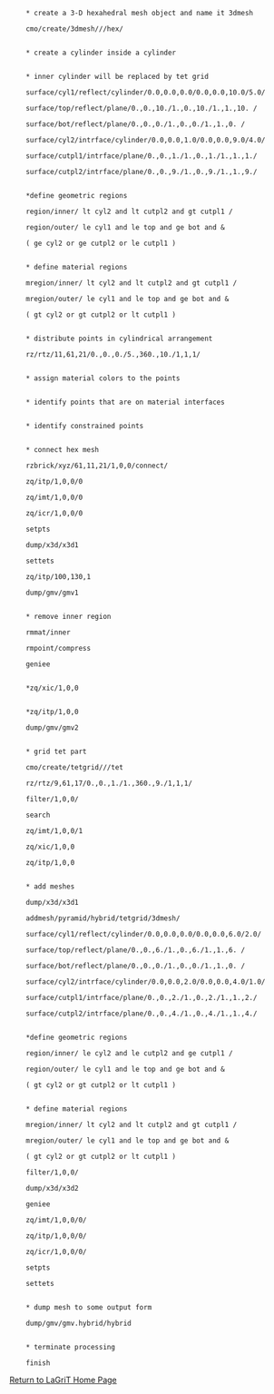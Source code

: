 
        * create a 3-D hexahedral mesh object and name it 3dmesh

        cmo/create/3dmesh///hex/


        * create a cylinder inside a cylinder


        * inner cylinder will be replaced by tet grid

        surface/cyl1/reflect/cylinder/0.0,0.0,0.0/0.0,0.0,10.0/5.0/

        surface/top/reflect/plane/0.,0.,10./1.,0.,10./1.,1.,10. /

        surface/bot/reflect/plane/0.,0.,0./1.,0.,0./1.,1.,0. /

        surface/cyl2/intrface/cylinder/0.0,0.0,1.0/0.0,0.0,9.0/4.0/

        surface/cutpl1/intrface/plane/0.,0.,1./1.,0.,1./1.,1.,1./

        surface/cutpl2/intrface/plane/0.,0.,9./1.,0.,9./1.,1.,9./


        *define geometric regions

        region/inner/ lt cyl2 and lt cutpl2 and gt cutpl1 /

        region/outer/ le cyl1 and le top and ge bot and &

        ( ge cyl2 or ge cutpl2 or le cutpl1 )


        * define material regions

        mregion/inner/ lt cyl2 and lt cutpl2 and gt cutpl1 /

        mregion/outer/ le cyl1 and le top and ge bot and &

        ( gt cyl2 or gt cutpl2 or lt cutpl1 )


        * distribute points in cylindrical arrangement

        rz/rtz/11,61,21/0.,0.,0./5.,360.,10./1,1,1/


        * assign material colors to the points


        * identify points that are on material interfaces


        * identify constrained points


        * connect hex mesh

        rzbrick/xyz/61,11,21/1,0,0/connect/

        zq/itp/1,0,0/0

        zq/imt/1,0,0/0

        zq/icr/1,0,0/0

        setpts

        dump/x3d/x3d1

        settets

        zq/itp/100,130,1

        dump/gmv/gmv1


        * remove inner region

        rmmat/inner

        rmpoint/compress

        geniee


        *zq/xic/1,0,0


        *zq/itp/1,0,0

        dump/gmv/gmv2


        * grid tet part

        cmo/create/tetgrid///tet

        rz/rtz/9,61,17/0.,0.,1./1.,360.,9./1,1,1/

        filter/1,0,0/

        search

        zq/imt/1,0,0/1

        zq/xic/1,0,0

        zq/itp/1,0,0


        * add meshes

        dump/x3d/x3d1

        addmesh/pyramid/hybrid/tetgrid/3dmesh/

        surface/cyl1/reflect/cylinder/0.0,0.0,0.0/0.0,0.0,6.0/2.0/

        surface/top/reflect/plane/0.,0.,6./1.,0.,6./1.,1.,6. /

        surface/bot/reflect/plane/0.,0.,0./1.,0.,0./1.,1.,0. /

        surface/cyl2/intrface/cylinder/0.0,0.0,2.0/0.0,0.0,4.0/1.0/

        surface/cutpl1/intrface/plane/0.,0.,2./1.,0.,2./1.,1.,2./

        surface/cutpl2/intrface/plane/0.,0.,4./1.,0.,4./1.,1.,4./


        *define geometric regions

        region/inner/ le cyl2 and le cutpl2 and ge cutpl1 /

        region/outer/ le cyl1 and le top and ge bot and &

        ( gt cyl2 or gt cutpl2 or lt cutpl1 )


        * define material regions

        mregion/inner/ lt cyl2 and lt cutpl2 and gt cutpl1 /

        mregion/outer/ le cyl1 and le top and ge bot and &

        ( gt cyl2 or gt cutpl2 or lt cutpl1 )

        filter/1,0,0/

        dump/x3d/x3d2

        geniee

        zq/imt/1,0,0/0/

        zq/itp/1,0,0/0/

        zq/icr/1,0,0/0/

        setpts

        settets


        * dump mesh to some output form

        dump/gmv/gmv.hybrid/hybrid


        * terminate processing

        finish








[Return to LaGriT Home Page](index.md)

 



